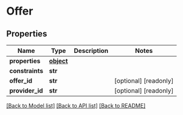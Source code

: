 # Offer

## Properties
Name | Type | Description | Notes
------------ | ------------- | ------------- | -------------
**properties** | [**object**](.md) |  | 
**constraints** | **str** |  | 
**offer_id** | **str** |  | [optional] [readonly] 
**provider_id** | **str** |  | [optional] [readonly] 

[[Back to Model list]](../README.md#documentation-for-models) [[Back to API list]](../README.md#documentation-for-api-endpoints) [[Back to README]](../README.md)



